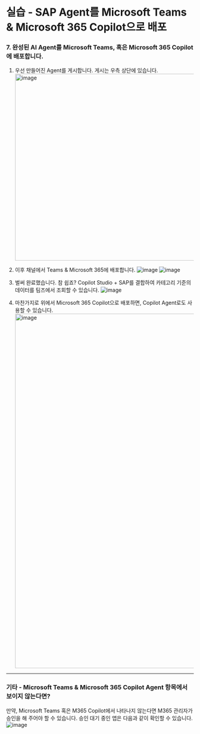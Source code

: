 실습 - SAP Agent를 Microsoft Teams & Microsoft 365 Copilot으로 배포
===
 
### 7. 완성된 AI Agent를 Microsoft Teams, 혹은 Microsoft 365 Copilot에 배포합니다. 
1. 우선 만들어진 Agent를 게시합니다. 게시는 우측 상단에 있습니다. <br><img width="500" alt="image" src="https://github.com/user-attachments/assets/a72b7506-2445-4f94-9cb2-37ba7c8e6336" />
 
2. 이후 채널에서 Teams & Microsoft 365에 배포합니다.
![image](https://github.com/user-attachments/assets/2e69b3b6-0e13-4028-a5c1-d1a263f360c0)
![image](https://github.com/user-attachments/assets/6716081e-a6e0-4f72-9645-9de148672de0)
 
3. 벌써 완료했습니다. 참 쉽죠? Copilot Studio + SAP를 결합하여 카테고리 기준의 데이터를 팀즈에서 조회할 수 있습니다.
![image](https://github.com/user-attachments/assets/b32a1099-ca95-48bf-b87b-6f6ab01a9bde)
 
4. 마찬가지로 위에서 Microsoft 365 Copilot으로 배포하면, Copilot Agent로도 사용할 수 있습니다. <br><img width="949" alt="image" src="https://github.com/user-attachments/assets/fa19308c-389f-4653-84f4-285cf0d45285" />



---
### 기타 - Microsoft Teams & Microsoft 365 Copilot Agent 항목에서 보이지 않는다면?
만약, Microsoft Teams 혹은 M365 Copilot에서 나타나지 않는다면 M365 관리자가 승인을 해 주어야 할 수 있습니다.
승인 대기 중인 앱은 다음과 같이 확인할 수 있습니다.
![image](https://github.com/user-attachments/assets/fe9ef1e2-903c-4ead-a97e-9aa1461129d2)

